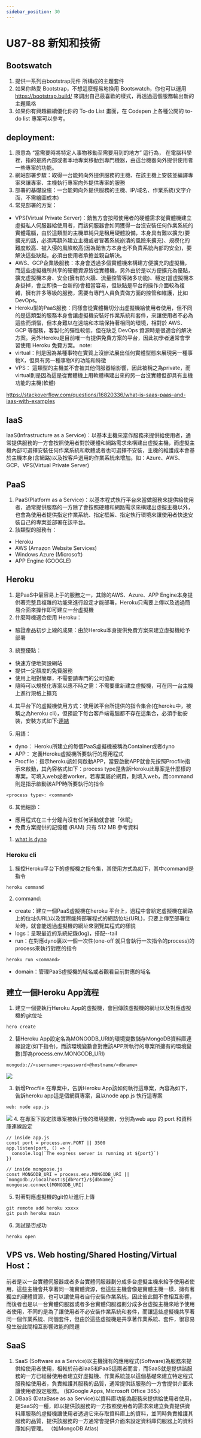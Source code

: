 ```yaml
---
sidebar_position: 30
---
```


# U87-88 新知和技術



## Bootswatch
1. 提供一系列由bootstrap元件 所構成的主題套件
2.  如果你熱愛 Bootstrap，不想這麼輕易地換用 Bootswatch，你也可以運用 https://bootstrap.build/ 來調出自己最喜歡的樣式，再透過這個服務輸出新的主題風格
3. 如果你有興趣繼續優化你的 To-do List 畫面，在 Codepen 上各種公開的 to-do list 專案可以參考。



## deployment: 
1. 原意為 “當需要時將特定人事物移動至需要用到的地方” 這行為， 在電腦科學裡，指的是將內部或者本地專案移動到專門機器，由這台機器向外提供使用者一些專案的功能。
2. 網站部署步驟：取得一台能夠向外提供服務的主機、在該主機上安裝並編譯專案來讓專案、主機執行專案向外提供專案的服務
3. 部署的基礎設施：一台能夠向外提供服務的主機、IP/域名、作業系統(文字介面，不需繪圖成本)
4. 常見部署的方案：
  - VPS(Virtual Private Server)：銷售方會按照使用者的硬體需求從實體機建立虛擬私人伺服器給使用者，而該伺服器會如同獲得一台沒安裝任何作業系統的實體電腦，由於這類型的主機單純只是租用硬體設備，本身具有難以擴充(要擴充的話，必須再額外建立主機或者冒著系統崩潰的風險來擴充)、規模化的難度較高、被入侵的風險較高(因為銷售方本身也不負責系統內部的安全)，要解決這些缺點，必須由使用者承擔並親自解決。
  - AWS、GCP企業級服務：本身會透過多個實體機來構建方便擴充的虛擬機，而這些虛擬機所共享的硬體資源皆從實體機，另外由於是以方便擴充為優點，擴充虛擬機本身、安全(擁有防火牆、流量控管等諸多功能)、穩定(當虛擬機本身掛掉，會立即換一台新的)會相當容易，但缺點是平台的操作介面較為複雜，擁有許多等級的服務，需要有專門人員負責做方面的控管和維護，比如DevOps。
  - Heroku型的PaaS服務：同樣會從實體機切分出虛擬機給使用者使用，但不同的是這類型的服務本身會讓虛擬機安裝好作業系統和套件，來讓使用者不必為這些而煩惱，但本身難以在遠端和本端保持著相同的環境，相對於 AWS、GCP 等服務，客製化的彈性較低，但在缺乏 DevOps 資源時是很適合的解決方案。另外Heroku是目前唯一有提供免費方案的平台，因此初學者通常會學習使用 Heroku 免費方案。
note:
  - virtual：則是因為某種事物在實質上沒辦法展出任何實體型態來展現另一種事物X，但具有另一種事物X的功能和特徵
  - VPS： 這類型的主機並不會被其他伺服器給影響，因此被稱之為private，而virtual則是因為這是從實體機上用軟體構建出來的另一台沒實體但卻具有主機功能的主機(軟體)

https://stackoverflow.com/questions/16820336/what-is-saas-paas-and-iaas-with-examples

## IaaS
IaaS(Infrastructure as a Service)：以基本主機來當作服務來提供給使用者，通常提供服務的一方會按照使用者對於硬體和網路需求來構建出虛擬主機，而虛擬主機內部可選擇安裝任何作業系統和軟體或者也可選擇不安裝，主機的維護成本會基於主機本身(含網路)以及按客戶選用的作業系統來增加。如：Azure、AWS、GCP、VPS(Virtual Private Server)
    
## PaaS
1. PaaS(Platform as a Service)：以基本程式執行平台來當做服務來提供給使用者，通常提供服務的一方除了會按照硬體和網路需求來構建出虛擬主機以外，也會為使用者提供指定作業系統、指定框架、指定執行環境來讓使用者快速安裝自己的專案並部署在該平台。
2. 該類型的服務有：
  - Heroku
  - AWS (Amazon Website Services)
  - Windows Azure (Microsoft)
  - APP Engine (GOOGLE)

## Heroku
1. 是PaaS中最容易上手的服務之一，其餘的AWS、Azure、APP Engine本身提供著完整且複雜的功能來進行設定才能部署，Heroku只需要上傳以及透過簡易介面來操作即可建立一台虛擬機
2. 什麼時機適合使用 Heroku：
  - 驗證產品初步上線的成果：由於Heroku本身提供免費方案來建立虛擬機給予部署
3. 統整優點：
  - 快速方便地架設網站
  - 提供一定額度的免費服務
  - 使用上相對簡單，不需要請專門的公司協助
  - 隨時可以規模化專案以應不時之需：不需要重新建立虛擬機，可在同一台主機上進行規格上擴充


4. 其平台下的虛擬機使用方式：使用該平台所提供的指令集合(在heroku中，被稱之為heroku cli)，但預設下每台客戶端電腦都不存在這集合，必須手動安裝，安裝方式如下:[連結](https://devcenter.heroku.com/articles/heroku-cli#download-and-install)


5. 用語：
  - dyno： Heroku所建立的每個PaaS虛擬機被稱為Container或者dyno
  - APP： 定義Heroku虛擬機所要執行的應用程式
  - Procfile：指示heroku該如何啟動APP，當要啟動APP就會先按照Procfile指示來啟動，其內容格式如下：process type是告訴Heroku此專案是什麼樣的專案，可填入web或者worker，若專案屬於網頁，則填入web，而command則是指示啟動該APP時所要執行的指令
  ```
  <process type>: <command>
  ```
6. 其他細節：
  - 應用程式在三十分鐘內沒有任何活動就會被「休眠」
  - 免費方案提供的記憶體 (RAM) 只有 512 MB
參考資料
1. [what is dyno](https://www.heroku.com/dynos)
### Heroku cli
1. 操控Heroku平台下的虛擬機之指令集，其使用方式為如下，其中command是指令
```
heroku command
```
2. command:
  - create：建立一個PaaS虛擬機在heroku 平台上，過程中會給定虛擬機在網路上的位址(URL)以及實際能夠部署程式的網路位址(URL)，只要上傳至部署位址時，就會能透過虛擬機的網址來瀏覽其程式的樣貌
  - logs：呈現最近的系統紀錄(log)，搭配--tail
  - run：在對應dyno裏以一個一次性(one-off 就只會執行一次指令的process)的process來執行對應的指令
  ```
  heroku run <command>
  ```
  - domain：管理PaaS虛擬機的域名或者觀看目前對應的域名
## 建立一個Heroku App流程
1. 建立一個要執行Heroku App的虛擬機，會回傳該虛擬機的網址以及對應虛擬機的git位址
```
hero create
```
2. 替Heroku App設定名為MONGODB_URI的環境變數儲存MongoDB資料庫連線設定(如下指令)，而該環境變數會對應該APP所執行的專案所擁有的環境變數(即為process.env.MONGODB_URI)
```
mongodb://<username>:<password>@hostname/<dbname>
```
![](https://res.cloudinary.com/dqfxgtyoi/image/upload/v1638892803/blog/srello/envsetting_vem0lb.png)

3. 新增Procfile 在專案中，告訴Heroku App該如何執行這專案，內容為如下，告訴heroku app這是個網頁專案，且以node app.js 執行這專案
```
web: node app.js
```
![](https://res.cloudinary.com/dqfxgtyoi/image/upload/v1638893047/blog/srello/Procfile_vqvnaa.png)
4. 在專案下設定該專案被執行後的環境變數，分別為web app 的 port 和資料庫連線設定
```
// inside app.js
const port = process.env.PORT || 3500
app.listen(port, () => {
  console.log(`The express server is running at ${port}`)
})

// inside mongoose.js
const MONGODB_URI = process.env.MONGODB_URI || `mongodb://localhost:${dbPort}/${dbName}`
mongoose.connect(MONGODB_URI)
```

5. 對著對應虛擬機的git位址進行上傳
```
git remote add heroku xxxxx
git push heroku main
```

6. 測試是否成功
```
heroku open
```

## VPS vs. Web hosting/Shared Hosting/Virtual Host：
前者是以一台實體伺服器或者多台實體伺服器劃分成多台虛擬主機來給予使用者使用，這些主機會共享著同一塊實體資源，但這些主機會像是實體主機一樣，擁有著獨立的硬體資源，也可以讓使用者自行安裝作業系統，因此彼此間不會相互影響，而後者也是以一台實體伺服器或者多台實體伺服器劃分成多台虛擬主機來給予使用者使用，不同的是為了讓使用者不必安裝作業系統和套件，而讓這些虛擬機共享著同一個作業系統、同個套件，但由於這些虛擬機是共享著作業系統、套件，很容易發生彼此間相互影響效能的問題




## SaaS
1. SaaS (Software as a Service)以主機擁有的應用程式(Software)為服務來提供給使用者使用，相較於前者IaaS和PaaS這兩者而言，而SaaS就是提供該服務的一方已經替使用者建立好虛擬機、作業系統並以這個基礎來建立特定程式服務給使用者，負責維護其服務的品質，通常提供該服務的一方會提供介面來讓使用者設定服務。 (如Google Apps, Microsoft Office 365.)
2. DBaaS (DataBase as aa Service)以資料庫功能為服務來提供給使用者使用，是SaaS的一種，即以提供該服務的一方按照使用者的需求來建立負責提供資料庫服務的虛擬機讓使用者透過它來存取資料庫上的資料，並同時負責維護其服務的品質，提供該服務的一方通常會提供介面來設定資料庫伺服器上的資料庫如何管理。 （如MongoDB Atlas)
